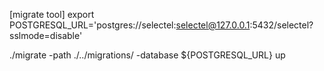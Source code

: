 [migrate tool]
export POSTGRESQL_URL='postgres://selectel:selectel@127.0.0.1:5432/selectel?sslmode=disable'

./migrate -path ./../migrations/ -database ${POSTGRESQL_URL} up